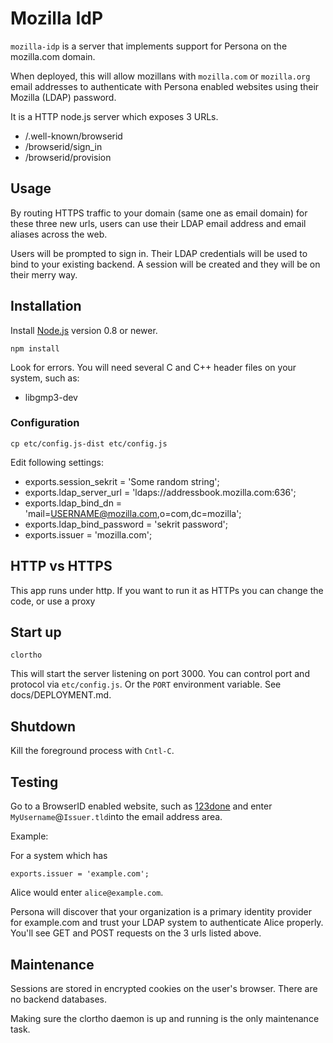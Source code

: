 # Mozilla IdP

``mozilla-idp`` is a server that implements support for Persona on the mozilla.com domain.

When deployed, this will allow mozillans with `mozilla.com` or `mozilla.org` email addresses
to authenticate with Persona enabled websites using their Mozilla (LDAP) password.

It is a HTTP node.js server which exposes 3 URLs.

* /.well-known/browserid
* /browserid/sign_in
* /browserid/provision

## Usage

By routing HTTPS traffic to your domain (same one as email domain) for these three new urls,
users can use their LDAP email address and email aliases across the web.

Users will be prompted to sign in. Their LDAP credentials will be used to bind to your existing backend.
A session will be created and they will be on their merry way.

## Installation

Install [Node.js](http://nodejs.org) version 0.8 or newer.

    npm install

Look for errors. You will need several C and C++ header files on your system, such as:

* libgmp3-dev

### Configuration

    cp etc/config.js-dist etc/config.js

Edit following settings:

* exports.session_sekrit = 'Some random string';
* exports.ldap_server_url = 'ldaps://addressbook.mozilla.com:636';
* exports.ldap_bind_dn = 'mail=USERNAME@mozilla.com,o=com,dc=mozilla';
* exports.ldap_bind_password = 'sekrit password';
* exports.issuer = 'mozilla.com';

## HTTP vs HTTPS

This app runs under http.  If you want to run it as HTTPs you can change the code, or use a proxy

## Start up

    clortho

This will start the server listening on port 3000. You can control port and protocol via ``etc/config.js``. Or the `PORT` environment variable. See docs/DEPLOYMENT.md.

## Shutdown

Kill the foreground process with ``Cntl-C``.

## Testing

Go to a BrowserID enabled website, such as [123done](http://123done.org/) and enter ``MyUsername``@``Issuer.tld``into the email address area.

Example:

For a system which has

    exports.issuer = 'example.com';

Alice would enter ``alice@example.com``.

Persona will discover that your organization is a primary
identity provider for example.com and trust your LDAP system to authenticate
Alice properly. You'll see GET and POST requests on the 3 urls listed above.

## Maintenance

Sessions are stored in encrypted cookies on the user's browser. There
are no backend databases.

Making sure the clortho daemon is up and running is the only maintenance task.
